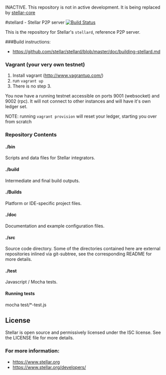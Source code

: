 INACTIVE. This repository is not in active development. It is being replaced by [stellar-core](https://github.com/stellar/stellar-core)

#stellard - Stellar P2P server
[![Build Status](https://travis-ci.org/stellar/stellard.svg?branch=master)](https://travis-ci.org/stellar/stellard)

This is the repository for Stellar's `stellard`, reference P2P server.

###Build instructions:
* https://github.com/stellar/stellard/blob/master/doc/building-stellard.md

### Vagrant (your very own testnet)

1.  Install vagrant (http://www.vagrantup.com/)
2.  run `vagrant up`
3.  There is no step 3.

You now have a running testnet accessible on ports 9001 (websocket) and 9002 (rpc).  It will not connect to other instances and will have it's own ledger set.

NOTE: running `vagrant provision` will reset your ledger, starting you over from scratch

### Repository Contents

#### ./bin
Scripts and data files for Stellar integrators.

#### ./build
Intermediate and final build outputs.

#### ./Builds
Platform or IDE-specific project files.

#### ./doc
Documentation and example configuration files.

#### ./src
Source code directory. Some of the directories contained here are
external repositories inlined via git-subtree, see the corresponding
README for more details.

#### ./test
Javascript / Mocha tests.

#### Running tests
mocha test/*-test.js


## License
Stellar is open source and permissively licensed under the ISC license. See the
LICENSE file for more details.

### For more information:
* https://www.stellar.org
* https://www.stellar.org/developers/
